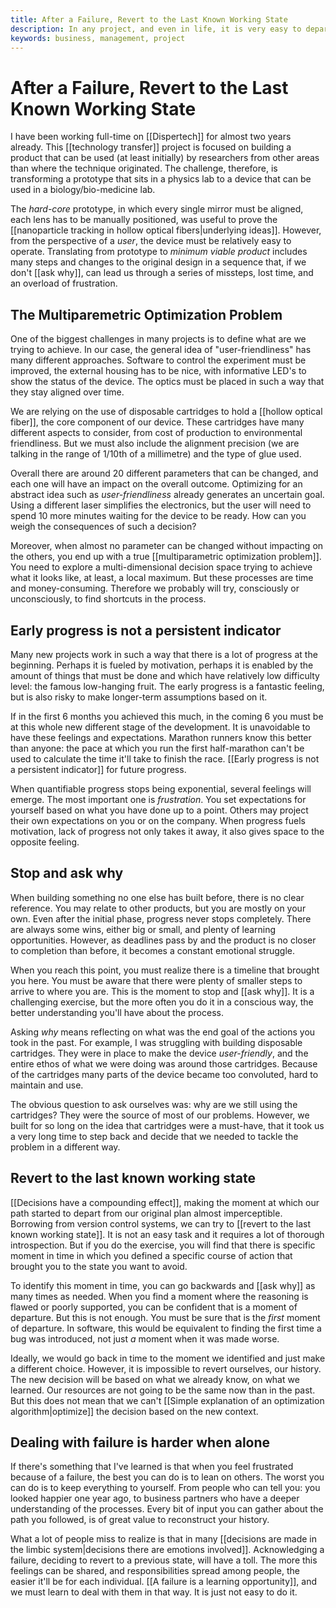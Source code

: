 ```yaml
---
title: After a Failure, Revert to the Last Known Working State
description: In any project, and even in life, it is very easy to depart from the path that would bring us closer to our goals. Finding the first moment we started to diverge is the best way to recover. 
keywords: business, management, project
---
```

# After a Failure, Revert to the Last Known Working State
I have been working full-time on [[Dispertech]] for almost two years already. This [[technology transfer]] project is focused on building a product that can be used (at least initially) by researchers from other areas than where the technique originated. The challenge, therefore, is transforming a prototype that sits in a physics lab to a device that can be used in a biology/bio-medicine lab. 

The *hard-core* prototype, in which every single mirror must be aligned, each lens has to be manually positioned, was useful to prove the [[nanoparticle tracking in hollow optical fibers|underlying ideas]]. However, from the perspective of a *user*, the device must be relatively easy to operate. Translating from prototype to *minimum viable product* includes many steps and changes to the original design in a sequence that, if we don't [[ask why]], can lead us through a series of missteps, lost time, and an overload of frustration. 

## The Multiparemetric Optimization Problem
One of the biggest challenges in many projects is to define what are we trying to achieve. In our case, the general idea of "user-friendliness" has many different approaches. Software to control the experiment must be improved, the external housing has to be nice, with informative LED's to show the status of the device. The optics must be placed in such a way that they stay aligned over time. 

We are relying on the use of disposable cartridges to hold a [[hollow optical fiber]], the core component of our device. These cartridges have many different aspects to consider, from cost of production to environmental friendliness. But we must also include the alignment precision (we are talking in the range of 1/10th of a millimetre) and the type of glue used.  

Overall there are around 20 different parameters that can be changed, and each one will have an impact on the overall outcome. Optimizing for an abstract idea such as *user-friendliness* already generates an uncertain goal. Using a different laser simplifies the electronics, but the user will need to spend 10 more minutes waiting for the device to be ready. How can you weigh the consequences of such a decision? 

Moreover, when almost no parameter can be changed without impacting on the others, you end up with a true [[multiparametric optimization problem]]. You need to explore a multi-dimensional decision space trying to achieve what it looks like, at least, a local maximum. But these processes are time and money-consuming. Therefore we probably will try, consciously or unconsciously, to find shortcuts in the process. 

## Early progress is not a persistent indicator
Many new projects work in such a way that there is a lot of progress at the beginning. Perhaps it is fueled by motivation, perhaps it is enabled by the amount of things that must be done and which have relatively low difficulty level: the famous low-hanging fruit. The early progress is a fantastic feeling, but is also risky to make longer-term assumptions based on it. 

If in the first 6 months you achieved this much, in the coming 6 you must be at this whole new different stage of the development. It is unavoidable to have these feelings and expectations. Marathon runners know this better than anyone: the pace at which you run the first half-marathon can't be used to calculate the time it'll take to finish the race. [[Early progress is not a persistent indicator]] for future progress. 

When quantifiable progress stops being exponential, several feelings will emerge. The most important one is *frustration*. You set expectations for yourself based on what you have done up to a point. Others may project their own expectations on you or on the company. When progress fuels motivation, lack of progress not only takes it away, it also gives space to the opposite feeling. 

## Stop and ask why
When building something no one else has built before, there is no clear reference. You may relate to other products, but you are mostly on your own. Even after the initial phase, progress never stops completely. There are always some wins, either big or small, and plenty of learning opportunities. However, as deadlines pass by and the product is no closer to completion than before, it becomes a constant emotional struggle. 

When you reach this point, you must realize there is a timeline that brought you here. You must be aware that there were plenty of smaller steps to arrive to where you are. This is the moment to stop and [[ask why]]. It is a challenging exercise, but the more often you do it in a conscious way, the better understanding you'll have about the process. 

Asking *why* means reflecting on what was the end goal of the actions you took in the past. For example, I was struggling with building disposable cartridges. They were in place to make the device *user-friendly*, and the entire ethos of what we were doing was around those cartridges. Because of the cartridges many parts of the device became too convoluted, hard to maintain and use. 

The obvious question to ask ourselves was: why are we still using the cartridges? They were the source of most of our problems. However, we built for so long on the idea that cartridges were a must-have, that it took us a very long time to step back and decide that we needed to tackle the problem in a different way. 

## Revert to the last known working state
[[Decisions have a compounding effect]], making the moment at which our path started to depart from our original plan almost imperceptible. Borrowing from version control systems, we can try to [[revert to the last known working state]]. It is not an easy task and it requires a lot of thorough introspection. But if you do the exercise, you will find that there is specific moment in time in which you defined a specific course of action that brought you to the state you want to avoid.   

To identify this moment in time, you can go backwards and [[ask why]] as many times as needed. When you find a moment where the reasoning is flawed or poorly supported, you can be confident that is a moment of departure. But this is not enough. You must be sure that is the *first* moment of departure. In software, this would be equivalent to finding the first time a bug was introduced, not just *a* moment when it was made worse. 

Ideally, we would go back in time to the moment we identified and just make a different choice. However, it is impossible to revert ourselves, our history. The new decision will be based on what we already know, on what we learned. Our resources are not going to be the same now than in the past. But this does not mean that we can't [[Simple explanation of an optimization algorithm|optimize]] the decision based on the new context. 

## Dealing with failure is harder when alone
If there's something that I've learned is that when you feel frustrated because of a failure, the best you can do is to lean on others. The worst you can do is to keep everything to yourself. From people who can tell you: you looked happier one year ago, to business partners who have a deeper understanding of the processes. Every bit of input you can gather about the path you followed, is of great value to reconstruct your history. 

What a lot of people miss to realize is that in many [[decisions are made in the limbic system|decisions there are emotions involved]]. Acknowledging a failure, deciding to revert to a previous state, will have a toll. The more this feelings can be shared, and responsibilities spread among people, the easier it'll be for each individual. [[A failure is a learning opportunity]], and we must learn to deal with them in that way. It is just not easy to do it. 